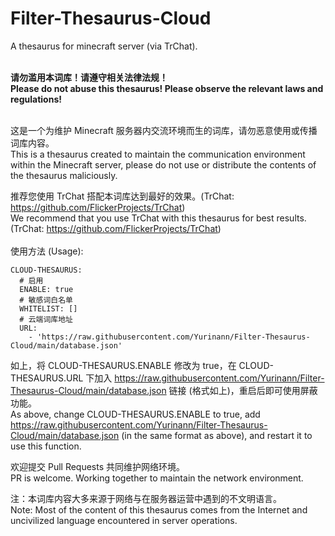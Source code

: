 # Filter-Thesaurus-Cloud

A thesaurus for minecraft server (via TrChat).
<br>
<br>

**请勿滥用本词库！请遵守相关法律法规！**
<br>
**Please do not abuse this thesaurus! Please observe the relevant laws and regulations!**
<br>
<br>

这是一个为维护 Minecraft 服务器内交流环境而生的词库，请勿恶意使用或传播词库内容。
<br>
This is a thesaurus created to maintain the communication environment within the Minecraft server, please do not use or distribute the contents of the thesaurus maliciously.

推荐您使用 TrChat 搭配本词库达到最好的效果。(TrChat: https://github.com/FlickerProjects/TrChat)
<br>
We recommend that you use TrChat with this thesaurus for best results. (TrChat: https://github.com/FlickerProjects/TrChat)
<br>
<br>
使用方法 (Usage):
```
CLOUD-THESAURUS:
  # 启用
  ENABLE: true
  # 敏感词白名单
  WHITELIST: []
  # 云端词库地址
  URL:
    - 'https://raw.githubusercontent.com/Yurinann/Filter-Thesaurus-Cloud/main/database.json'
```
如上，将 CLOUD-THESAURUS.ENABLE 修改为 true，在 CLOUD-THESAURUS.URL 下加入 https://raw.githubusercontent.com/Yurinann/Filter-Thesaurus-Cloud/main/database.json 链接 (格式如上)，重启后即可使用屏蔽功能。
<br>
As above, change CLOUD-THESAURUS.ENABLE to true, add https://raw.githubusercontent.com/Yurinann/Filter-Thesaurus-Cloud/main/database.json (in the same format as above), and restart it to use this function.

欢迎提交 Pull Requests 共同维护网络环境。
<br>
PR is welcome. Working together to maintain the network environment.

注：本词库内容大多来源于网络与在服务器运营中遇到的不文明语言。
<br>
Note: Most of the content of this thesaurus comes from the Internet and uncivilized language encountered in server operations.
